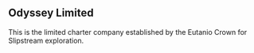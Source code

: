 ## Odyssey Limited

This is the limited charter company established by the Eutanio Crown for Slipstream exploration.

